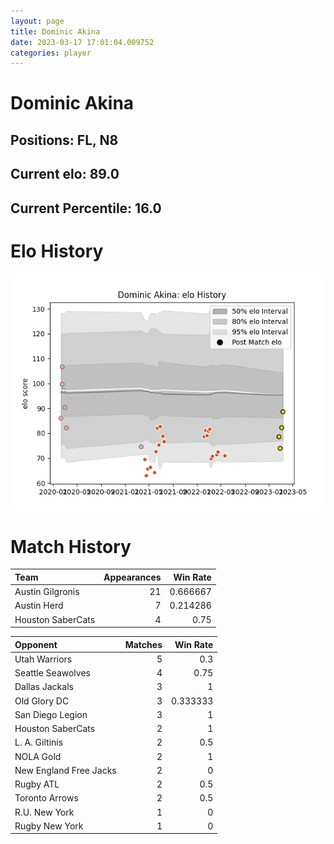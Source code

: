 ```yaml
---  
layout: page  
title: Dominic Akina  
date: 2023-03-17 17:01:04.009752  
categories: player  
---
```

# Dominic Akina

## Positions: FL, N8

## Current elo: 89.0

## Current Percentile: 16.0

# Elo History


![elo history](history_DominicAkina.png)
# Match History


| Team              |   Appearances |   Win Rate |
|:------------------|--------------:|-----------:|
| Austin Gilgronis  |            21 |   0.666667 |
| Austin Herd       |             7 |   0.214286 |
| Houston SaberCats |             4 |   0.75     |

| Opponent               |   Matches |   Win Rate |
|:-----------------------|----------:|-----------:|
| Utah Warriors          |         5 |   0.3      |
| Seattle Seawolves      |         4 |   0.75     |
| Dallas Jackals         |         3 |   1        |
| Old Glory DC           |         3 |   0.333333 |
| San Diego Legion       |         3 |   1        |
| Houston SaberCats      |         2 |   1        |
| L. A. Giltinis         |         2 |   0.5      |
| NOLA Gold              |         2 |   1        |
| New England Free Jacks |         2 |   0        |
| Rugby ATL              |         2 |   0.5      |
| Toronto Arrows         |         2 |   0.5      |
| R.U. New York          |         1 |   0        |
| Rugby New York         |         1 |   0        |